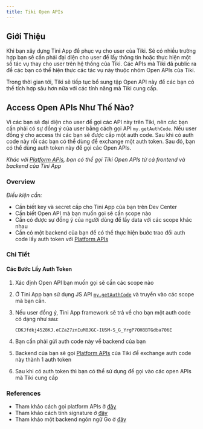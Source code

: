 ```yaml
---
title: Tiki Open APIs
---
```


## Giới Thiệu

Khi bạn xây dựng Tini App để phục vụ cho user của Tiki. Sẽ có nhiều trường hợp bạn sẽ cần phải đại diện cho user để lấy thông tin hoặc thực hiện một số tác vụ thay cho user trên hệ thống của Tiki. Các APIs mà Tiki đã public ra để các bạn có thể hiện thực các tác vụ này thuộc nhóm Open APIs của Tiki.

Trong thời gian tới, Tiki sẽ tiếp tục bổ sung tập Open API này để các bạn có thể tích hợp sâu hơn nữa với các tính năng mà Tiki cung cấp.

## Access Open APIs Như Thế Nào?

Vì các bạn sẽ đại diện cho user để gọi các API này trên Tiki, nên các bạn cần phải có sự đồng ý của user bằng cách gọi API `my.getAuthCode`. Nếu user đồng ý cho access thì các bạn sẽ được cấp một auth code. Sau khi có auth code này rồi các bạn có thể dùng để exchange một auth token. Sau đó, bạn có thể dùng auth token này để gọi các Open APIs.

_Khác với [Platform APIs](../platform-api/overview), bạn có thể gọi Tiki Open APIs từ cả frontend và backend của Tini App_

### Overview

_Điều kiện cần:_

- Cần biết key và secret cấp cho Tini App của bạn trên Dev Center
- Cần biết Open API mà bạn muốn gọi sẽ cần scope nào
- Cần có được sự đồng ý của người dùng để lấy data với các scope khác nhau
- Cần có một backend của bạn để có thể thực hiện bước trao đổi auth code lấy auth token với [Platform APIs](../platform-api/exchange-auth-token)

### Chi Tiết

#### Các Bước Lấy Auth Token

1. Xác định Open API bạn muốn gọi sẽ cần các scope nào
1. Ở Tini App bạn sử dụng JS API [`my.getAuthCode`](../../api/open/get-auth-code) và truyền vào các scope mà bạn cần.
1. Nếu user đồng ý, Tini App framework sẽ trả về cho bạn một auth code có dạng như sau:

   `CDKJfdkj4528KJ.eCZa27znIuM8JGC-IUSM-S_G_YrgP7OH8BTGdba706E`

1. Bạn cần phải gửi auth code này về backend của bạn
1. Backend của bạn sẽ gọi [Platform APIs](../platform-api/exchange-auth-token) của Tiki để exchange auth code này thành 1 auth token
1. Sau khi có auth token thì bạn có thể sử dụng để gọi vào các open APIs mà Tiki cung cấp

### References

- Tham khảo cách gọi platform APIs ở [đây](../platform-api/overview)
- Tham khảo cách tính signature ở [đây](../platform-api/calculate-signature)
- Tham khảo một backend ngôn ngữ Go ở [đây](https://github.com/tikivn/tiniapp-backend-oauth-sample)
